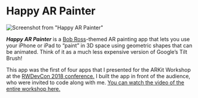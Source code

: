 # Happy AR Painter
![Screenshot from "Happy AR Painter"](http://www.globalnerdy.com/wp-content/uploads/2020/04/happy-ar-painter.jpg)

***Happy AR Painter*** is a [Bob Ross](https://en.wikipedia.org/wiki/Bob_Ross)-themed AR painting app that lets you use your iPhone or iPad to “paint” in 3D space using geometric shapes that can be animated. Think of it as a much less expensive version of Google’s Tilt Brush!

This app was the first of four apps that I presented for the ARKit Workshop at the [RWDevCon 2018 conference.](https://www.rwdevcon.com/) I built the app in front of the audience, who were invited to code along with me. [You can watch the video of the entire workshop here.](https://www.youtube.com/watch?v=_sjyaDhKk2Q)